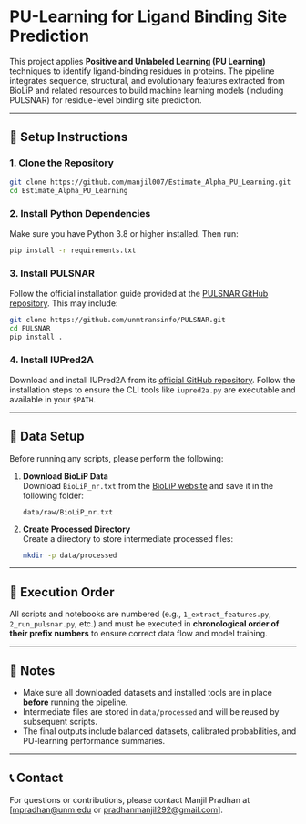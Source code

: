 # PU-Learning for Ligand Binding Site Prediction

This project applies **Positive and Unlabeled Learning (PU Learning)** techniques to identify ligand-binding residues in proteins. The pipeline integrates sequence, structural, and evolutionary features extracted from BioLiP and related resources to build machine learning models (including PULSNAR) for residue-level binding site prediction.

---

## 🔧 Setup Instructions

### 1. Clone the Repository
```bash
git clone https://github.com/manjil007/Estimate_Alpha_PU_Learning.git
cd Estimate_Alpha_PU_Learning
```

### 2. Install Python Dependencies
Make sure you have Python 3.8 or higher installed. Then run:
```bash
pip install -r requirements.txt
```

### 3. Install PULSNAR
Follow the official installation guide provided at the [PULSNAR GitHub repository](https://github.com/unmtransinfo/PULSNAR). This may include:
```bash
git clone https://github.com/unmtransinfo/PULSNAR.git
cd PULSNAR
pip install .
```

### 4. Install IUPred2A
Download and install IUPred2A from its [official GitHub repository](https://github.com/cbalbin-bio/iupred-parser). Follow the installation steps to ensure the CLI tools like `iupred2a.py` are executable and available in your `$PATH`.

---

## 📂 Data Setup

Before running any scripts, please perform the following:

1. **Download BioLiP Data**  
   Download `BioLiP_nr.txt` from the [BioLiP website](https://zhanggroup.org/BioLiP/) and save it in the following folder:
   ```
   data/raw/BioLiP_nr.txt
   ```

2. **Create Processed Directory**  
   Create a directory to store intermediate processed files:
   ```bash
   mkdir -p data/processed
   ```

---

## 🚀 Execution Order

All scripts and notebooks are numbered (e.g., `1_extract_features.py`, `2_run_pulsnar.py`, etc.) and must be executed in **chronological order of their prefix numbers** to ensure correct data flow and model training.

---

## 📌 Notes

- Make sure all downloaded datasets and installed tools are in place **before** running the pipeline.
- Intermediate files are stored in `data/processed` and will be reused by subsequent scripts.
- The final outputs include balanced datasets, calibrated probabilities, and PU-learning performance summaries.

---

## 📞 Contact

For questions or contributions, please contact Manjil Pradhan at [mpradhan@unm.edu or pradhanmanjil292@gmail.com].